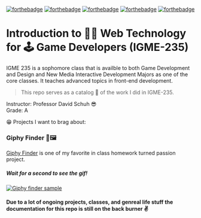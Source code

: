 [![forthebadge](https://forthebadge.com/images/badges/made-with-javascript.svg)](https://forthebadge.com)
[![forthebadge](https://forthebadge.com/images/badges/built-with-grammas-recipe.svg)](https://forthebadge.com)
[![forthebadge](https://forthebadge.com/images/badges/made-with-crayons.svg)](https://forthebadge.com)
[![forthebadge](https://forthebadge.com/images/badges/powered-by-electricity.svg)](https://forthebadge.com)
[![forthebadge](https://forthebadge.com/images/badges/built-with-love.svg)](https://forthebadge.com)

# Introduction to 👨‍💻 Web Technology for 🕹 Game Developers (IGME-235)  

IGME 235 is a sophomore class that is availble to both Game Development and Design and New Media Interactive Development Majors as one of the core classes. It teaches advanced topics in front-end development.
> This repo serves as a catalog 📒 of the work I did in IGME-235. 
  
Instructor: Professor David Schuh 😎  
Grade: A  
  
 😁 Projects I want to brag about:  
### Giphy Finder 🔎🖼
[Giphy Finder](giphyFinder/) is one of my favorite in class homework turned passion project.  
##### Wait for a second to see the gif!
[![Giphy finder sample](GitHubAssets/giphyfinder.gif)](giphyFinder/)

#### Due to a lot of ongoing projects, classes, and genreal life stuff the documentation for this repo is still on the back burner ✌
